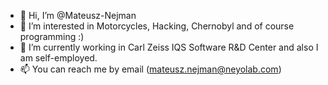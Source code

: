 - 👋 Hi, I’m @Mateusz-Nejman
- 👀 I’m interested in Motorcycles, Hacking, Chernobyl and of course programming :)
- 🌱 I’m currently working in Carl Zeiss IQS Software R&D Center and also I am self-employed.
- 📫 You can reach me by email (mateusz.nejman@neyolab.com)

<!---
Mateusz-Nejman/Mateusz-Nejman is a ✨ special ✨ repository because its `README.md` (this file) appears on your GitHub profile.
You can click the Preview link to take a look at your changes.
--->
